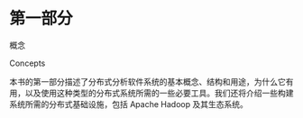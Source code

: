 # 第一部分
概念

Concepts

本书的第一部分描述了分布式分析软件系统的基本概念、结构和用途，为什么它有用，以及使用这种类型的分布式系统所需的一些必要工具。我们还将介绍一些构建系统所需的分布式基础设施，包括 Apache Hadoop 及其生态系统。